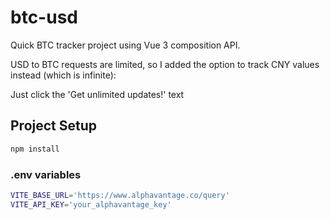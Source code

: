 # btc-usd

Quick BTC tracker project using Vue 3 composition API.

USD to BTC requests are limited, so I added the option to track CNY values instead (which is infinite):

Just click the 'Get unlimited updates!' text

## Project Setup

```sh
npm install
```

### .env variables

```sh
VITE_BASE_URL='https://www.alphavantage.co/query'
VITE_API_KEY='your_alphavantage_key'
```

